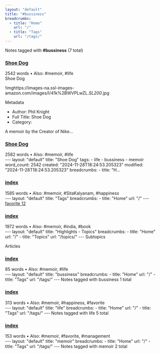 ```yaml
---
layout: "default"
title: "#bussiness"
breadcrumbs:
  - title: "Home"
    url: "/"
  - title: "Tags"
    url: "/tags/"
---
```

Notes tagged with **#bussiness** (7 total)

<div class="note-grid">

<div class="note-card">
    <h3><a href="highlights/books/shoe-dog/">Shoe Dog</a></h3>
    <div class="note-meta">
        2542 words
        • Also: #memoir, #life
    </div>
    <div class="note-excerpt">Shoe Dog

!imghttps://images-na.ssl-images-amazon.com/images/I/41k%2BWVPLwZL._SL200_.jpg

 Metadata

- Author: Phil Knight
- Full Title: Shoe Dog
- Category: 

A memoir by the Creator of Nike...</div>
</div>

<div class="note-card">
    <h3><a href="docs/highlights/books/shoe-dog/index/">Shoe Dog</a></h3>
    <div class="note-meta">
        2582 words
        • Also: #memoir, #life
    </div>
    <div class="note-excerpt">---
layout: "default"
title: "Shoe Dog"
tags:
  - life
  - bussiness
  - memoir
word_count: 2542
created: "2024-11-28T18:24:53.205323"
modified: "2024-11-28T18:24:53.205323"
breadcrumbs:
  - title: "H...</div>
</div>

<div class="note-card">
    <h3><a href="docs/tags/index/">index</a></h3>
    <div class="note-meta">
        1585 words
        • Also: #memoir, #SitaKalyanam, #happiness
    </div>
    <div class="note-excerpt">---
layout: "default"
title: "Tags"
breadcrumbs:
  - title: "Home"
    url: "/"
---
<div class="tag-cloud">
<a href="favorite/" class="tag" style="--tag-weight: 1.0">favorite 12</a>
<a href="progra...</div>
</div>

<div class="note-card">
    <h3><a href="docs/topics/highlights/index/">index</a></h3>
    <div class="note-meta">
        1972 words
        • Also: #memoir, #india, #book
    </div>
    <div class="note-excerpt">---
layout: "default"
title: "Highlights - Topics"
breadcrumbs:
  - title: "Home"
    url: "/"
  - title: "Topics"
    url: "/topics/"
---
 Subtopics

 Articles

<div class="note-grid">

<div cla...</div>
</div>

<div class="note-card">
    <h3><a href="docs/tags/bussiness/index/">index</a></h3>
    <div class="note-meta">
        85 words
        • Also: #memoir, #life
    </div>
    <div class="note-excerpt">---
layout: "default"
title: "bussiness"
breadcrumbs:
  - title: "Home"
    url: "/"
  - title: "Tags"
    url: "/tags/"
---
Notes tagged with bussiness 1 total

<div class="note-grid">

<div ...</div>
</div>

<div class="note-card">
    <h3><a href="docs/tags/life/index/">index</a></h3>
    <div class="note-meta">
        313 words
        • Also: #memoir, #happiness, #favorite
    </div>
    <div class="note-excerpt">---
layout: "default"
title: "life"
breadcrumbs:
  - title: "Home"
    url: "/"
  - title: "Tags"
    url: "/tags/"
---
Notes tagged with life 5 total

<div class="note-grid">

<div class="not...</div>
</div>

<div class="note-card">
    <h3><a href="docs/tags/memoir/index/">index</a></h3>
    <div class="note-meta">
        153 words
        • Also: #memoir, #favorite, #management
    </div>
    <div class="note-excerpt">---
layout: "default"
title: "memoir"
breadcrumbs:
  - title: "Home"
    url: "/"
  - title: "Tags"
    url: "/tags/"
---
Notes tagged with memoir 2 total

<div class="note-grid">

<div class=...</div>
</div>
</div>